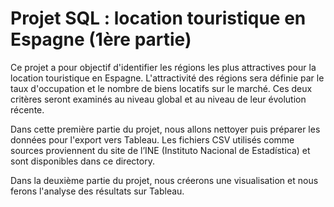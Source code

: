 # Projet SQL : location touristique en Espagne (1ère partie)

Ce projet a pour objectif d'identifier les régions les plus attractives pour la location touristique en Espagne.
L'attractivité des régions sera définie par le taux d'occupation et le nombre de biens locatifs sur le marché.
Ces deux critères seront examinés au niveau global et au niveau de leur évolution récente. 

Dans cette première partie du projet, nous allons nettoyer puis préparer les données pour l'export vers Tableau.
Les fichiers CSV utilisés comme sources proviennent du site de l’INE (Instituto Nacional de Estadística) et sont disponibles dans ce directory.

Dans la deuxième partie du projet, nous créerons une visualisation et nous ferons l'analyse des résultats sur Tableau.
